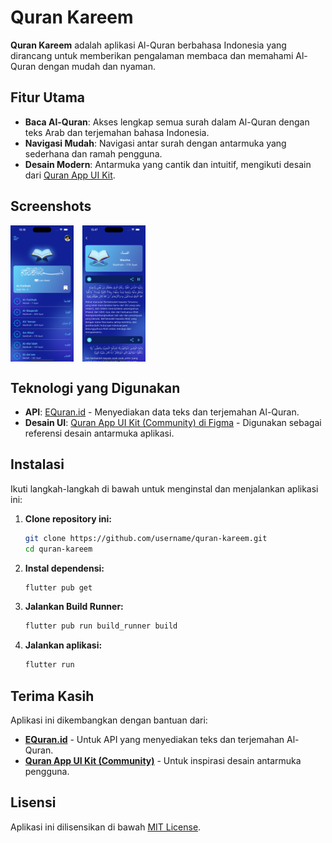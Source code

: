 # Quran Kareem

**Quran Kareem** adalah aplikasi Al-Quran berbahasa Indonesia yang dirancang untuk memberikan pengalaman membaca dan memahami Al-Quran dengan mudah dan nyaman.

## Fitur Utama

- **Baca Al-Quran**: Akses lengkap semua surah dalam Al-Quran dengan teks Arab dan terjemahan bahasa Indonesia.
- **Navigasi Mudah**: Navigasi antar surah dengan antarmuka yang sederhana dan ramah pengguna.
- **Desain Modern**: Antarmuka yang cantik dan intuitif, mengikuti desain dari [Quran App UI Kit](https://www.figma.com/design/PfAyDBWMpkQwEG0ofc5KsZ/Quran--App-Ui-Kit-(Community)?node-id=0-1&node-type=canvas&t=pMgm5NKQCifqYBKQ-0).

## Screenshots

<p>
  <img src="https://raw.githubusercontent.com/anggapamb/quran_kareem/main/screenshot/Simulator%20Screenshot%20-%20iPhone%2015%20Pro%20Max%20-%202024-09-11%20at%2010.16.46.png" alt="Screenshot 1" width="20%" style="display: inline-block; vertical-align: top; margin-right: 10px;"/>
  <img src="https://raw.githubusercontent.com/anggapamb/quran_kareem/main/screenshot/Simulator%20Screenshot%20-%20iPhone%2015%20Pro%20Max%20-%202024-08-20%20at%2013.47.44.png" alt="Screenshot 2" width="20%" style="display: inline-block; vertical-align: top;"/>
</p>


## Teknologi yang Digunakan

- **API**: [EQuran.id](https://equran.id) - Menyediakan data teks dan terjemahan Al-Quran.
- **Desain UI**: [Quran App UI Kit (Community) di Figma](https://www.figma.com/design/PfAyDBWMpkQwEG0ofc5KsZ/Quran--App-Ui-Kit-(Community)?node-id=0-1&node-type=canvas&t=pMgm5NKQCifqYBKQ-0) - Digunakan sebagai referensi desain antarmuka aplikasi.

## Instalasi

Ikuti langkah-langkah di bawah untuk menginstal dan menjalankan aplikasi ini:

1. **Clone repository ini:**

    ```bash
    git clone https://github.com/username/quran-kareem.git
    cd quran-kareem
    ```

2. **Instal dependensi:**

    ```bash
    flutter pub get
    ```

3. **Jalankan Build Runner:**

    ```bash
    flutter pub run build_runner build
    ```

4. **Jalankan aplikasi:**

    ```bash
    flutter run
    ```

## Terima Kasih

Aplikasi ini dikembangkan dengan bantuan dari:

- **[EQuran.id](https://equran.id)** - Untuk API yang menyediakan teks dan terjemahan Al-Quran.
- **[Quran App UI Kit (Community)](https://www.figma.com/design/PfAyDBWMpkQwEG0ofc5KsZ/Quran--App-Ui-Kit-(Community)?node-id=0-1&node-type=canvas&t=pMgm5NKQCifqYBKQ-0)** - Untuk inspirasi desain antarmuka pengguna.

## Lisensi

Aplikasi ini dilisensikan di bawah [MIT License](LICENSE).
